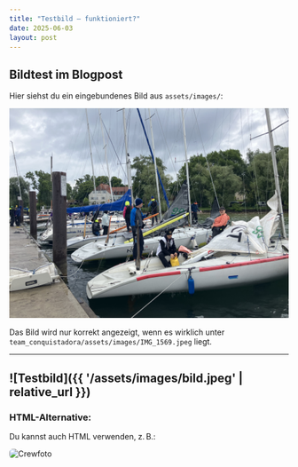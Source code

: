 ```yaml
---
title: "Testbild – funktioniert?"
date: 2025-06-03
layout: post
---
```


## Bildtest im Blogpost

Hier siehst du ein eingebundenes Bild aus `assets/images/`:

![Crewfoto](/assets/images/IMG_1569.jpeg)

Das Bild wird nur korrekt angezeigt, wenn es wirklich unter  
`team_conquistadora/assets/images/IMG_1569.jpeg` liegt.

---
![Testbild]({{ '/assets/images/bild.jpeg' | relative_url }})
---

### HTML-Alternative:

Du kannst auch HTML verwenden, z. B.:

<img src="{{ '/assets/images/IMG_1569.jpeg' | relative_url }}" alt="Crewfoto" style="max-width: 100%; border-radius: 6px;" />
